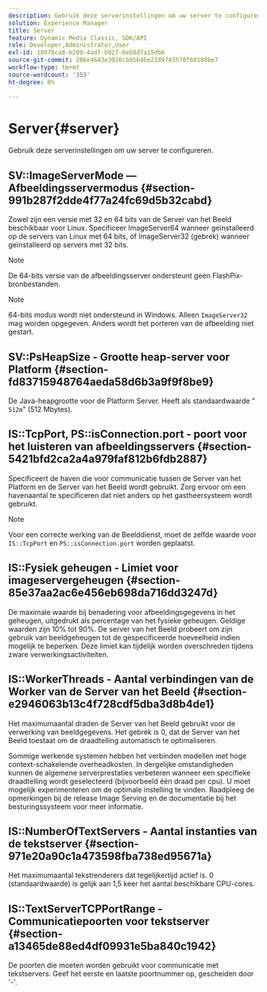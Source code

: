 ```yaml
---
description: Gebruik deze serverinstellingen om uw server te configureren.
solution: Experience Manager
title: Server
feature: Dynamic Media Classic, SDK/API
role: Developer,Administrator,User
exl-id: 10970ca8-b209-4adf-b027-6eb8d7a15db6
source-git-commit: 206e4643e3926cb85b4be2189743578f88180be7
workflow-type: tm+mt
source-wordcount: '353'
ht-degree: 0%

---
```


# Server{#server}

Gebruik deze serverinstellingen om uw server te configureren.

## SV::ImageServerMode — Afbeeldingsservermodus {#section-991b287f2dde4f77a24fc69d5b32cabd}

Zowel zijn een versie met 32 en 64 bits van de Server van het Beeld beschikbaar voor Linux. Specificeer ImageServer64 wanneer geïnstalleerd op de servers van Linux met 64 bits, of ImageServer32 (gebrek) wanneer geïnstalleerd op servers met 32 bits.

>[!NOTE]
>
>De 64-bits versie van de afbeeldingsserver ondersteunt geen FlashPix-bronbestanden.

>[!NOTE]
>
>64-bits modus wordt niet ondersteund in Windows. Alleen `ImageServer32` mag worden opgegeven. Anders wordt het porteren van de afbeelding niet gestart.

## SV::PsHeapSize - Grootte heap-server voor Platform {#section-fd83715948764aeda58d6b3a9f9f8be9}

De Java-heapgrootte voor de Platform Server. Heeft als standaardwaarde &quot; `512m`&quot; (512 Mbytes).

## IS::TcpPort, PS::isConnection.port - poort voor het luisteren van afbeeldingsservers {#section-5421bfd2ca2a4a979faf812b6fdb2887}

Specificeert de haven die voor communicatie tussen de Server van het Platform en de Server van het Beeld wordt gebruikt. Zorg ervoor om een havenaantal te specificeren dat niet anders op het gastheersysteem wordt gebruikt.

>[!NOTE]
>
>Voor een correcte werking van de Beelddienst, moet de zelfde waarde voor `IS::TcpPort` en `PS::isConnection.port` worden geplaatst.

## IS::Fysiek geheugen - Limiet voor imageservergeheugen {#section-85e37aa2ac6e456eb698da716dd3247d}

De maximale waarde bij benadering voor afbeeldingsgegevens in het geheugen, uitgedrukt als percentage van het fysieke geheugen. Geldige waarden zijn 10% tot 90%. De server van het Beeld probeert om zijn gebruik van beeldgeheugen tot de gespecificeerde hoeveelheid indien mogelijk te beperken. Deze limiet kan tijdelijk worden overschreden tijdens zware verwerkingsactiviteiten.

## IS::WorkerThreads - Aantal verbindingen van de Worker van de Server van het Beeld {#section-e2946063b13c4f728cdf5dba3d8b4de1}

Het maximumaantal draden de Server van het Beeld gebruikt voor de verwerking van beeldgegevens. Het gebrek is 0, dat de Server van het Beeld toestaat om de draadtelling automatisch te optimaliseren.

Sommige werkende systemen hebben het verbinden modellen met hoge context-schakelende overheadkosten. In dergelijke omstandigheden kunnen de algemene serverprestaties verbeteren wanneer een specifieke draadtelling wordt geselecteerd (bijvoorbeeld één draad per cpu). U moet mogelijk experimenteren om de optimale instelling te vinden. Raadpleeg de opmerkingen bij de release Image Serving en de documentatie bij het besturingssysteem voor meer informatie.

## IS::NumberOfTextServers - Aantal instanties van de tekstserver {#section-971e20a90c1a473598fba738ed95671a}

Het maximumaantal tekstrenderers dat tegelijkertijd actief is. 0 (standaardwaarde) is gelijk aan 1,5 keer het aantal beschikbare CPU-cores.

## IS::TextServerTCPPortRange - Communicatiepoorten voor tekstserver {#section-a13465de88ed4df09931e5ba840c1942}

De poorten die moeten worden gebruikt voor communicatie met tekstservers. Geef het eerste en laatste poortnummer op, gescheiden door &#39;-&#39;.
